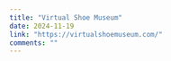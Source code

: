 ```yaml
---
title: "Virtual Shoe Museum"
date: 2024-11-19
link: "https://virtualshoemuseum.com/"
comments: ""
---
```



